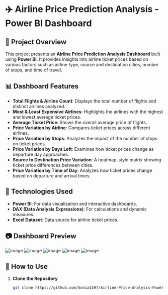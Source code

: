 # ✈️ Airline Price Prediction Analysis - Power BI Dashboard  

## 📌 Project Overview  
This project presents an **Airline Price Prediction Analysis Dashboard** built using **Power BI**. It provides insights into airline ticket prices based on various factors such as airline type, source and destination cities, number of stops, and time of travel.  

## 📊 Dashboard Features  
- **Total Flights & Airline Count**: Displays the total number of flights and distinct airlines analyzed.  
- **Most & Least Expensive Airlines**: Highlights the airlines with the highest and lowest average ticket prices.  
- **Average Ticket Price**: Shows the overall average price of flights.  
- **Price Variation by Airline**: Compares ticket prices across different airlines.  
- **Price Variation by Stops**: Analyzes the impact of the number of stops on ticket prices.  
- **Price Variation by Days Left**: Examines how ticket prices change as departure day approaches.  
- **Source to Destination Price Variation**: A heatmap-style matrix showing ticket price differences between cities.  
- **Price Variation by Time of Day**: Analyzes how ticket prices change based on departure and arrival times.  

## 📌 Technologies Used  
- **Power BI**: For data visualization and interactive dashboards.  
- **DAX (Data Analysis Expressions)**: For calculations and dynamic measures.  
- **Excel Dataset**: Data source for airline ticket prices.  

## 📷 Dashboard Preview  
![image](https://github.com/user-attachments/assets/a5821427-3537-4027-91a7-4b944e9b5bc9)
![image](https://github.com/user-attachments/assets/2ace865c-a248-4612-9803-8c99186dc7e2)
![image](https://github.com/user-attachments/assets/0523fd45-ffa7-4451-9ba8-3564fe8facaf)
![image](https://github.com/user-attachments/assets/afb6fc70-f775-4158-930a-e010a2eb8bb0)
![image](https://github.com/user-attachments/assets/d86df053-df67-4ec4-83f4-7bc9c296ab5d)

## 🚀 How to Use  
1. **Clone the Repository**  
   ```sh
   git clone https://github.com/Sonia1597/Airline-Price-Analysis-PowerBI

